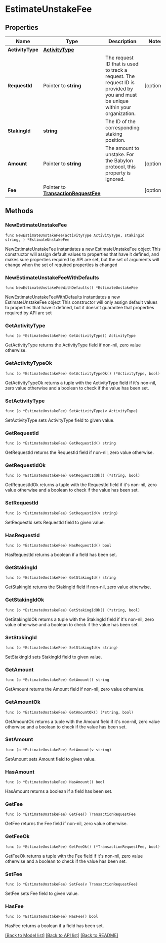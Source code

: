 # EstimateUnstakeFee

## Properties

Name | Type | Description | Notes
------------ | ------------- | ------------- | -------------
**ActivityType** | [**ActivityType**](ActivityType.md) |  | 
**RequestId** | Pointer to **string** | The request ID that is used to track a request. The request ID is provided by you and must be unique within your organization. | [optional] 
**StakingId** | **string** | The ID of the corresponding staking position. | 
**Amount** | Pointer to **string** | The amount to unstake. For the Babylon protocol, this property is ignored. | [optional] 
**Fee** | Pointer to [**TransactionRequestFee**](TransactionRequestFee.md) |  | [optional] 

## Methods

### NewEstimateUnstakeFee

`func NewEstimateUnstakeFee(activityType ActivityType, stakingId string, ) *EstimateUnstakeFee`

NewEstimateUnstakeFee instantiates a new EstimateUnstakeFee object
This constructor will assign default values to properties that have it defined,
and makes sure properties required by API are set, but the set of arguments
will change when the set of required properties is changed

### NewEstimateUnstakeFeeWithDefaults

`func NewEstimateUnstakeFeeWithDefaults() *EstimateUnstakeFee`

NewEstimateUnstakeFeeWithDefaults instantiates a new EstimateUnstakeFee object
This constructor will only assign default values to properties that have it defined,
but it doesn't guarantee that properties required by API are set

### GetActivityType

`func (o *EstimateUnstakeFee) GetActivityType() ActivityType`

GetActivityType returns the ActivityType field if non-nil, zero value otherwise.

### GetActivityTypeOk

`func (o *EstimateUnstakeFee) GetActivityTypeOk() (*ActivityType, bool)`

GetActivityTypeOk returns a tuple with the ActivityType field if it's non-nil, zero value otherwise
and a boolean to check if the value has been set.

### SetActivityType

`func (o *EstimateUnstakeFee) SetActivityType(v ActivityType)`

SetActivityType sets ActivityType field to given value.


### GetRequestId

`func (o *EstimateUnstakeFee) GetRequestId() string`

GetRequestId returns the RequestId field if non-nil, zero value otherwise.

### GetRequestIdOk

`func (o *EstimateUnstakeFee) GetRequestIdOk() (*string, bool)`

GetRequestIdOk returns a tuple with the RequestId field if it's non-nil, zero value otherwise
and a boolean to check if the value has been set.

### SetRequestId

`func (o *EstimateUnstakeFee) SetRequestId(v string)`

SetRequestId sets RequestId field to given value.

### HasRequestId

`func (o *EstimateUnstakeFee) HasRequestId() bool`

HasRequestId returns a boolean if a field has been set.

### GetStakingId

`func (o *EstimateUnstakeFee) GetStakingId() string`

GetStakingId returns the StakingId field if non-nil, zero value otherwise.

### GetStakingIdOk

`func (o *EstimateUnstakeFee) GetStakingIdOk() (*string, bool)`

GetStakingIdOk returns a tuple with the StakingId field if it's non-nil, zero value otherwise
and a boolean to check if the value has been set.

### SetStakingId

`func (o *EstimateUnstakeFee) SetStakingId(v string)`

SetStakingId sets StakingId field to given value.


### GetAmount

`func (o *EstimateUnstakeFee) GetAmount() string`

GetAmount returns the Amount field if non-nil, zero value otherwise.

### GetAmountOk

`func (o *EstimateUnstakeFee) GetAmountOk() (*string, bool)`

GetAmountOk returns a tuple with the Amount field if it's non-nil, zero value otherwise
and a boolean to check if the value has been set.

### SetAmount

`func (o *EstimateUnstakeFee) SetAmount(v string)`

SetAmount sets Amount field to given value.

### HasAmount

`func (o *EstimateUnstakeFee) HasAmount() bool`

HasAmount returns a boolean if a field has been set.

### GetFee

`func (o *EstimateUnstakeFee) GetFee() TransactionRequestFee`

GetFee returns the Fee field if non-nil, zero value otherwise.

### GetFeeOk

`func (o *EstimateUnstakeFee) GetFeeOk() (*TransactionRequestFee, bool)`

GetFeeOk returns a tuple with the Fee field if it's non-nil, zero value otherwise
and a boolean to check if the value has been set.

### SetFee

`func (o *EstimateUnstakeFee) SetFee(v TransactionRequestFee)`

SetFee sets Fee field to given value.

### HasFee

`func (o *EstimateUnstakeFee) HasFee() bool`

HasFee returns a boolean if a field has been set.


[[Back to Model list]](../README.md#documentation-for-models) [[Back to API list]](../README.md#documentation-for-api-endpoints) [[Back to README]](../README.md)


